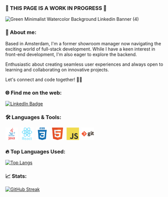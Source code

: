 ### 🚧 THIS PAGE IS A WORK IN PROGRESS 🚧
![Green Minimalist Watercolor Background Linkedin Banner (4)](https://github.com/msnoodijk001/msnoodijk001/assets/118908034/6a9b2c9f-c441-4ed2-ae11-031937f266a3)


### 👀 About me:

Based in Amsterdam, I'm a former showroom manager now navigating the exciting world of full-stack development. 
While I have a keen interest in front-end development, I'm also eager to explore the backend. 

Enthusiastic about creating seamless user experiences and always open to learning and collaborating on innovative projects. 

Let's connect and code together! 🌆🚀


### 🌐 Find me on the web:
<div id="badges">
  <a href="https://www.linkedin.com/in/mariannesnoodijk/" target="_blank" rel="noopener noreferrer">
    <img src="https://img.shields.io/badge/LinkedIn-blue?style=for-the-badge&logo=linkedin&logoColor=white" alt="LinkedIn Badge"/>
  </a>
</div>

### 🛠️ Languages & Tools:
<div>
  <img src="https://github.com/devicons/devicon/blob/master/icons/java/java-original-wordmark.svg" title="Java" alt="Java" width="40" height="40"/>&nbsp;
  <img src="https://github.com/devicons/devicon/blob/master/icons/react/react-original-wordmark.svg" title="React" alt="React" width="40" height="40"/>&nbsp;
  <img src="https://github.com/devicons/devicon/blob/master/icons/css3/css3-plain-wordmark.svg"  title="CSS3" alt="CSS" width="40" height="40"/>&nbsp;
  <img src="https://github.com/devicons/devicon/blob/master/icons/html5/html5-original.svg" title="HTML5" alt="HTML" width="40" height="40"/>&nbsp;
  <img src="https://github.com/devicons/devicon/blob/master/icons/javascript/javascript-original.svg" title="JavaScript" alt="JavaScript" width="40" height="40"/>&nbsp;
  <img src="https://github.com/devicons/devicon/blob/master/icons/git/git-original-wordmark.svg" title="Git" **alt="Git" width="40" height="40"/>
</div>

### 🔥 Top Languages Used:
[![Top Langs](https://github-readme-stats.vercel.app/api/top-langs/?username=your-github-username&layout=compact&theme=vision-friendly-dark)](https://github.com/anuraghazra/github-readme-stats)


### 📈 Stats:
[![GitHub Streak](http://github-readme-streak-stats.herokuapp.com?user=msnoodijk001&theme=dark&background=000000)](https://git.io/streak-stats)


<!--
**msnoodijk001/msnoodijk001** is a ✨ _special_ ✨ repository because its `README.md` (this file) appears on your GitHub profile.

Here are some ideas to get you started:

- 🔭 I’m currently working on ...
- 🌱 I’m currently learning ...
- 👯 I’m looking to collaborate on ...
- 🤔 I’m looking for help with ...
- 💬 Ask me about ...
- 📫 How to reach me: ...
- 😄 Pronouns: ...
- ⚡ Fun fact: ...

<div id="header" align="left">
  <img src="https://media.giphy.com/media/heIX5HfWgEYlW/giphy.gif" width="300"/>
</div>

-->
